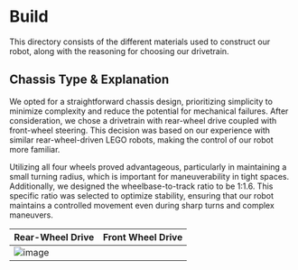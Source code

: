 Build
====

This directory consists of the different materials used to construct our robot, along with the reasoning for choosing our drivetrain. 

## Chassis Type & Explanation

We opted for a straightforward chassis design, prioritizing simplicity to minimize complexity and reduce the potential for mechanical failures. After consideration, we chose a drivetrain with rear-wheel drive coupled with front-wheel steering. This decision was based on our experience with similar rear-wheel-driven LEGO robots, making the control of our robot more familiar.

Utilizing all four wheels proved advantageous, particularly in maintaining a small turning radius, which is important for maneuverability in tight spaces. Additionally, we designed the wheelbase-to-track ratio to be 1:1.6. This specific ratio was selected to optimize stability, ensuring that our robot maintains a controlled movement even during sharp turns and complex maneuvers. 

| Rear-Wheel Drive | Front Wheel Drive |
| ---------------- | ----------------- |
| ![image[](https://drive.google.com/uc?id=1Jf-CvguoRfaVFCoVMNndH-xFYlsa_ZU-)](https://drive.google.com/file/d/1SDZ7UYgAk0bHmONK6WKrsNthqmUGo5we/view?usp=sharing) |
